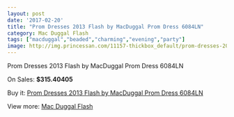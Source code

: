 ```yaml
---
layout: post
date: '2017-02-20'
title: "Prom Dresses 2013 Flash by MacDuggal Prom Dress 6084LN"
category: Mac Duggal Flash
tags: ["macduggal","beaded","charming","evening","party"]
image: http://img.princessan.com/11157-thickbox_default/prom-dresses-2013-flash-by-macduggal-prom-dress-6084ln.jpg
---
```

Prom Dresses 2013 Flash by MacDuggal Prom Dress 6084LN

On Sales: **$315.40405**
<a href="https://www.princessan.com/en/mac-duggal-flash/5079-prom-dresses-2013-flash-by-macduggal-prom-dress-6084ln.html"><amp-img layout="responsive" width="600" height="600" src="//img.princessan.com/11157-thickbox_default/prom-dresses-2013-flash-by-macduggal-prom-dress-6084ln.jpg" alt="Prom Dresses 2013 Flash by MacDuggal Prom Dress 6084LN 0" /></a>

Buy it: [Prom Dresses 2013 Flash by MacDuggal Prom Dress 6084LN](https://www.princessan.com/en/mac-duggal-flash/5079-prom-dresses-2013-flash-by-macduggal-prom-dress-6084ln.html "Prom Dresses 2013 Flash by MacDuggal Prom Dress 6084LN")

View more: [Mac Duggal Flash](https://www.princessan.com/en/41-mac-duggal-flash "Mac Duggal Flash")